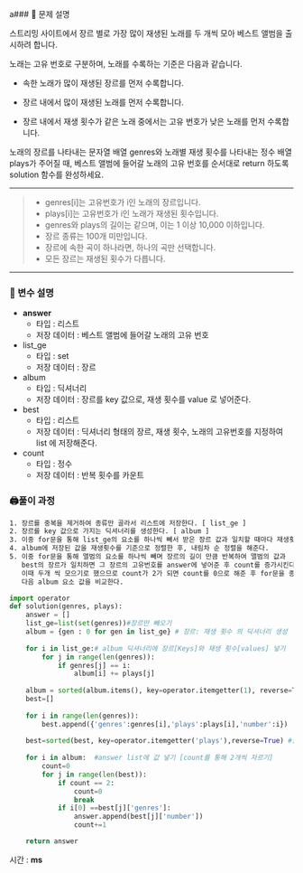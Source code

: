 a### 📔 문제 설명

스트리밍 사이트에서 장르 별로 가장 많이 재생된 노래를 두 개씩 모아 베스트 앨범을 출시하려 합니다. 

노래는 고유 번호로 구분하며, 노래를 수록하는 기준은 다음과 같습니다.

* 속한 노래가 많이 재생된 장르를 먼저 수록합니다.

* 장르 내에서 많이 재생된 노래를 먼저 수록합니다.

* 장르 내에서 재생 횟수가 같은 노래 중에서는 고유 번호가 낮은 노래를 먼저 수록합니다.

노래의 장르를 나타내는 문자열 배열 genres와 노래별 재생 횟수를 나타내는 정수 배열 plays가 주어질 때, 베스트 앨범에 들어갈 노래의 고유 번호를 순서대로 return 하도록 solution 함수를 완성하세요.

---
>* genres[i]는 고유번호가 i인 노래의 장르입니다.
>* plays[i]는 고유번호가 i인 노래가 재생된 횟수입니다.
>* genres와 plays의 길이는 같으며, 이는 1 이상 10,000 이하입니다.
>* 장르 종류는 100개 미만입니다.
>* 장르에 속한 곡이 하나라면, 하나의 곡만 선택합니다.
>* 모든 장르는 재생된 횟수가 다릅니다.
---
### 🧰 변수 설명

- **answer**
    - 타입 : 리스트
    - 저장 데이터 : 베스트 앨범에 들어갈 노래의 고유 번호
- list_ge
  - 타입 : set
  - 저장 데이터 : 장르
- album
  - 타입 : 딕셔너리
  - 저장 데이터 : 장르를 key 값으로, 재생 횟수를 value 로 넣어준다. 
- best
  - 타입 : 리스트
  - 저장 데이터 : 딕셔너리 형태의 장르, 재생 횟수, 노래의 고유번호를 지정하여 list 에 저장해준다.
- count
  - 타입 : 정수
  - 저장 데이터 : 반복 횟수를 카운트


### 🖨풀이 과정

```txt
1. 장르를 중복을 제거하여 종류만 골라서 리스트에 저장한다. [ list_ge ]
2. 장르를 key 값으로 가지는 딕셔너리를 생성한다. [ album ]
3. 이중 for문을 통해 list_ge의 요소를 하나씩 빼서 받은 장르 값과 일치할 때마다 재생횟수를 증가시켜준다.
4. album에 저장된 값을 재생횟수를 기준으로 정렬한 후, 내림차 순 정렬을 해준다.
5. 이중 for문을 통해 앨범의 요소를 하나씩 빼며 장르의 길이 만큼 반복하여 앨범의 값과 
   best의 장르가 일치하면 그 장르의 고유번호를 answer에 넣어준 후 count를 증가시킨다.
   이때 두개 씩 모으기로 했으므로 count가 2가 되면 count를 0으로 해준 후 for문을 종료시켜
   다음 album 요소 값을 비교한다.

```
```python
import operator
def solution(genres, plays):
    answer = []
    list_ge=list(set(genres))#장르만 빼오기
    album = {gen : 0 for gen in list_ge} # 장르: 재생 횟수 의 딕셔너리 생성
   
    for i in list_ge:# album 딕셔너리에 장르[Keys]와 재생 횟수[values] 넣기
        for j in range(len(genres)):
            if genres[j] == i:
                album[i] += plays[j]
   
    album = sorted(album.items(), key=operator.itemgetter(1), reverse=True) #딕셔너리를 value 기준으로 정렬하기 itemgetter값이 0 이면 key 기준, 1이면 value 기준!
    best=[]
 
    for i in range(len(genres)):
        best.append({'genres':genres[i],'plays':plays[i],'number':i})
    
    best=sorted(best, key=operator.itemgetter('plays'),reverse=True) #많이 재생된 노래 순으로 정렬 [reverse=True로 내림차순 정렬]
  
    for i in album:  #answer list에 값 넣기 [count를 통해 2개씩 자르기]
        count=0
        for j in range(len(best)):
            if count == 2:
                count=0
                break
            if i[0] ==best[j]['genres']:
                answer.append(best[j]['number'])
                count+=1

    return answer
```
시간 : **ms**

